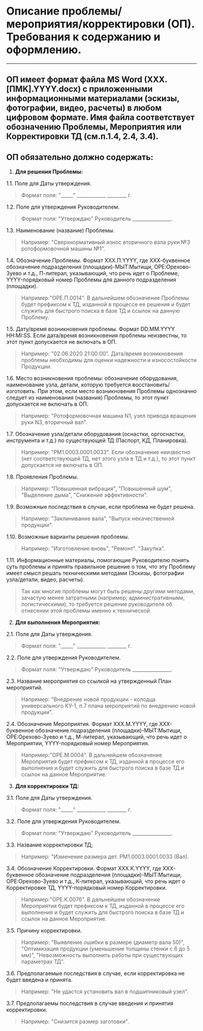 # Описание проблемы/мероприятия/корректировки (ОП). Требования к содержанию и оформлению.
____

## ОП имеет формат файла MS Word (XXX.[ПMK].YYYY.docx) с приложенными информационными материалами (эскизы, фотографии, видео, расчеты) в любом цифровом формате. Имя файла соответствует обозначению Проблемы, Мероприятия или Корректировки ТД (см.п.1.4, 2.4, 3.4).

## ОП обязательно должно содержать:

1.    **Для решения Проблемы:**

1.1.     Поле для Даты утверждения. 
>Формат поля: "_____" ____________ ________ г.

1.2.     Поле для утверждения Руководителем. 
>Формат поля: "Утверждаю" Руководитель ________________.

1.3.    Наименование (название) Проблемы.
>Например: "Сверхнормативный износ вторичного вала руки №3 ротоформовочной машины №1".

1.4.   Обозначение Проблемы. Формат XXX.П.YYYY, где ХХХ-буквенное обозначение подразделения (площадки)-МЫТ:Мытищи, ОРЕ:Орехово-Зуево и т.д., П-литерал, указывающий, что речь идет о Проблеме, YYYY-порядковый номер Проблемы для данного подразделения (площадки). 
>Например:"ОРЕ.П.0014". В дальнейшем обозначение Проблемы будет префиксом к ТД, изданной в процессе ее решения и будет служить для быстрого поиска в базе ТД и ссылок на данную Проблему.

1.5.    Дату/время возникновения проблемы. Формат DD.MM.YYYY	HH:MI:SS. Если дата/время возникновения проблемы неизвестны, то этот пункт допускается не включать в ОП. 
>Например: "02.06.2020 21:00:00". Дата/время возникновения проблемы необходимы для оценки надежности и износостойкости Продукции.

1.6.    Место возникновения проблемы: обозначение оборудования, наименование узла, детали, которую требуется восстановить/изготовить. При этом, если место возникновения Проблемы однозначно следует из наименования (названия) Проблемы, то этот пункт допускается не включать в ОП.
>Например: "Ротоформовочная машина N1, узел привода вращения руки N3, вторичный вал".

1.7.    Обозначение узла/детали оборудования (оснастки, оргоснастки, инструмента и т.д.) по существующей ТД (Паспорт, КД, Планировка).
>Например: "РМ1.0003.0001.0033". Если обозначение неизвестно (нет соответствующей ТД, нет этого узла в ТД и т.д.), то этот пункт допускается не включать в ОП.

1.8.    Проявления Проблемы.
>Например: "Повышенная вибрация", "Повышенный шум", "Выделение дыма", "Снижение эффективности".

1.9.    Возможные последствия в случае, если проблема не будет решена.
>Например: "Заклинивание вала", "Выпуск некачественной продукции".

1.10.    Возможные варианты решения проблемы.
>Например: "Изготовление вновь", "Ремонт". "Закупка".

1.11.    Информационные материалы, помогающие Руководителю понять суть проблемы и принять правильное решение о том, что эту Проблему имеет смысл решать техническими методами (Эскизы, фотографии узла/детали, видео, расчеты).
>Так как многие проблемы могут быть решены другими методами, зачастую менее затратными (например, административными, логистическими), то требуется решение руководителя об отнесении этой проблемы именно к технической.

2.    **Для выполнения Мероприятия:**

2.1.     Поле для Даты утверждения. 
>Формат поля: "_____" ____________ ________ г.

2.2.     Поле для утверждения Руководителем. 
>Формат поля: "Утверждаю" Руководитель ________________.

2.3.    Название мероприятия со ссылкой на утвержденный План мероприятий. 
>Например: "Внедрение новой продукции - колодца универсального КУ-1, п.7 плана мероприятий по внедрению новой продукции".

2.4.   Обозначение Мероприятия. Формат XXX.М.YYYY, где ХХХ-буквенное обозначение подразделения (площадки)-МЫТ:Мытищи, ОРЕ:Орехово-Зуево и т.д., М-литерал, указывающий, что речь идет о Мероприятии, YYYY-порядковый номер Мероприятия. 
>Например:"ОРЕ.М.0004". В дальнейшем обозначение Мероприятия будет префиксом к ТД, изданной в процессе его выполнения и будет служить для быстрого поиска в базе ТД и ссылок на данное Мероприятие.

3.    **Для корректировки ТД:**

3.1.     Поле для Даты утверждения. 
>Формат поля: "_____" ____________ ________ г.

3.2.     Поле для утверждения Руководителем. 
>Формат поля: "Утверждаю" Руководитель ________________.

3.3.    Название корректировки ТД;
>Например: "Изменение размера дет. РМ1.0003.0001.0033 (Вал).

3.4.    Обозначение Корректировки. Формат XXX.К.YYYY, где ХХХ-буквенное обозначение подразделения (площадки)-МЫТ:Мытищи, ОРЕ:Орехово-Зуево и т.д., К-литерал, указывающий, что речь идет о Корректировке ТД, YYYY-порядковый номер Корректировки. 
>Например:"ОРЕ.К.0076". В дальнейшем обозначение Мероприятия будет префиксом к ТД, изданной в процессе его выполнения и будет служить для быстрого поиска в базе ТД и ссылок на данное Мероприятие.

3.5.    Причину корректировки. 
>Например: "Выявление ошибки в размере (диаметр вала 50)", "Оптимизация продукции (уменьшение толщины стенки с 6 до 5 мм)", "Невозможность выполнить работы при существующих параметрах ТД".

3.6.    Предполагаемые последствия в случае, если корректировка не будет введена и принята.
>Например: "Не удастся установить вал в подшипниковый узел".

3.7.    Предполагаемы последствия в случае введения и принятия корректировки.
>Например: "Снизится размер заготовки".
